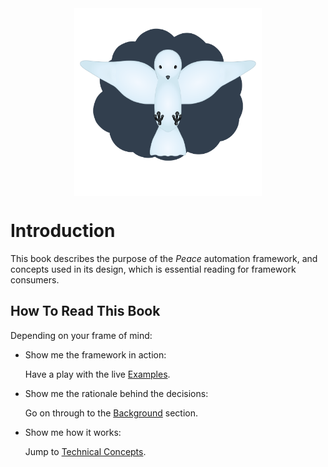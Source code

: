 <img src="https://raw.githubusercontent.com/azriel91/peace_logo/main/dove.svg" width="300" height="300" style="display: block; margin: auto;" alt="Peace logo" />

# Introduction

This book describes the purpose of the *Peace* automation framework, and concepts used in its design, which is essential reading for framework consumers.


## How To Read This Book

Depending on your frame of mind:

* Show me the framework in action:

    Have a play with the live [Examples].

* Show me the rationale behind the decisions:

    Go on through to the [Background] section.

* Show me how it works:

    Jump to [Technical Concepts].

[Background]: background.html
[Examples]: examples.html
[Technical Concepts]: technical_concepts.html
